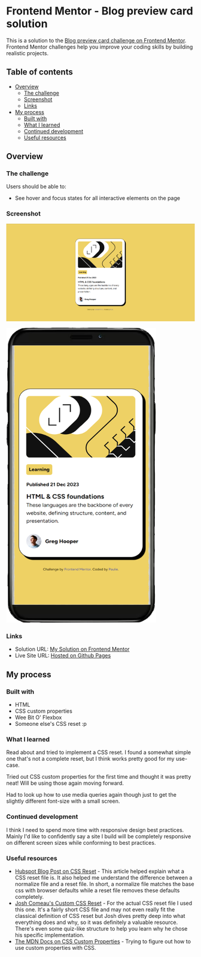 # Frontend Mentor - Blog preview card solution

This is a solution to the [Blog preview card challenge on Frontend Mentor](https://www.frontendmentor.io/challenges/blog-preview-card-ckPaj01IcS). Frontend Mentor challenges help you improve your coding skills by building realistic projects.

## Table of contents

- [Overview](#overview)
  - [The challenge](#the-challenge)
  - [Screenshot](#screenshot)
  - [Links](#links)
- [My process](#my-process)
  - [Built with](#built-with)
  - [What I learned](#what-i-learned)
  - [Continued development](#continued-development)
  - [Useful resources](#useful-resources)

## Overview

### The challenge

Users should be able to:

- See hover and focus states for all interactive elements on the page

### Screenshot

![A screenshot of the finished design on desktop](./assets/images/Desktop-Screenshot.png)

<img src="./assets/images/Mobile-Screenshot-With-Phone.png" alt="A screenshot of the finished design on mobile" width="400px">

### Links

- Solution URL: [My Solution on Frontend Mentor](https://www.frontendmentor.io/solutions/responsive-blog-preview-card-sAt1HEDJAV)
- Live Site URL: [Hosted on Github Pages](https://paul-mcaviney.github.io/blog-preview-card/)

## My process

### Built with

- HTML
- CSS custom properties
- Wee Bit O' Flexbox
- Someone else's CSS reset :p

### What I learned

Read about and tried to implement a CSS reset. I found a somewhat simple one that's not a complete reset, but I think works pretty good for my use-case.

Tried out CSS custom properties for the first time and thought it was pretty neat! Will be using those again moving forward.

Had to look up how to use media queries again though just to get the slightly different font-size with a small screen.

### Continued development

I think I need to spend more time with responsive design best practices. Mainly I'd like to confidently say a site I build will be completely responsive on different screen sizes while conforming to best practices.

### Useful resources

- [Hubspot Blog Post on CSS Reset](https://blog.hubspot.com/website/css-reset) - This article helped explain what a CSS reset file is. It also helped me understand the difference between a normalize file and a reset file. In short, a normalize file matches the base css with browser defaults while a reset file removes these defaults completely.
- [Josh Comeau's Custom CSS Reset](https://www.joshwcomeau.com/css/custom-css-reset/) - For the actual CSS reset file I used this one. It's a fairly short CSS file and may not even really fit the classical definition of CSS reset but Josh dives pretty deep into what everything does and why, so it was definitely a valuable resource. There's even some quiz-like structure to help you learn why he chose his specific implementation.
- [The MDN Docs on CSS Custom Properties](https://developer.mozilla.org/en-US/docs/Web/CSS/Using_CSS_custom_properties) - Trying to figure out how to use custom properties with CSS.
